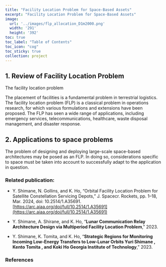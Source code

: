 ```yaml
---
title: "Facility Location Problem for Space-Based Assets"
excerpt: "Facility Location Problem for Space-Based Assets"
image: 
  url: '../images/flp_allocation_D1m2000.png'
  width: '291'
  height: '392'
toc: true
toc_label: "Table of Contents"
toc_icon: "cog"
toc_sticky: true
collection: project
---
```


## 1. Review of Facility Location Problem

The facility location problem 

The placement of facilities is a fundamental problem in terrestrial logistics. The facility location problem (FLP) is a classical problem in operations research, for which various formulations and extensions have been proposed. 
The FLP has seen a wide range of applications, including emergency services, telecommunications, healthcare, waste disposal management, and disaster response. 


## 2. Applications to space problems

The problem of designing and deploying large-scale space-based architectures may be posed as an FLP. In doing so, considerations specific to space must be taken into account to successfully adapt to the application in question. 


### Related publication:

- Y. Shimane, N. Gollins, and K. Ho, “Orbital Facility Location Problem for Satellite Constellation Servicing Depots,” J. Spacecr. Rockets, pp. 1–18, Mar. 2024, doi: 10.2514/1.A35691. [https://arc.aiaa.org/doi/full/10.2514/1.A35691](https://arc.aiaa.org/doi/full/10.2514/1.A35691)

- Y. Shimane, A. Shirane, and K. Ho, “**Lunar Communication Relay Architecture Design via Multiperiod Facility Location Problem**,” 2023.

- Y. Shimane, K. Tomita, and K. Ho, “**Strategic Regions for Monitoring Incoming Low-Energy Transfers to Low-Lunar Orbits Yuri Shimane , Kento Tomita , and Koki Ho Georgia Institute of Technology**,” 2023.


### References


